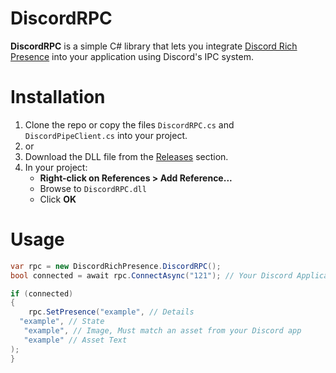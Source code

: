 # DiscordRPC
**DiscordRPC** is a simple C# library that lets you integrate [Discord Rich Presence](https://discord.com/developers/docs/rich-presence/how-to) into your application using Discord's IPC system.

# Installation
1. Clone the repo or copy the files `DiscordRPC.cs` and `DiscordPipeClient.cs` into your project.
2. or
3. Download the DLL file from the [Releases](https://github.com/ld8o/DiscordRPC/releases) section.
4. In your project:
   - **Right-click on References > Add Reference...**
   - Browse to `DiscordRPC.dll`
   - Click **OK**

# Usage
```csharp
var rpc = new DiscordRichPresence.DiscordRPC();
bool connected = await rpc.ConnectAsync("121"); // Your Discord Application ID

if (connected)
{
    rpc.SetPresence("example", // Details 
  "example", // State
   "example", // Image, Must match an asset from your Discord app
   "example" // Asset Text
); 
}
```
